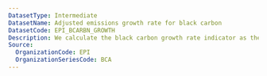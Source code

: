 ```yaml
---
DatasetType: Intermediate
DatasetName: Adjusted emissions growth rate for black carbon
DatasetCode: EPI_BCARBN_GROWTH
Description: We calculate the black carbon growth rate indicator as the average annual rate of black carbon emissions over the years 2013-2022. We then adjust for economic trends to isolate change due to policy effort rather than economic fluctuation.  A score of 100 indicates a country is cutting emissions by ≥5% per year
Source:
  OrganizationCode: EPI
  OrganizationSeriesCode: BCA
---
```

